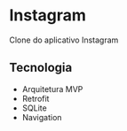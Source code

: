 # Instagram
Clone do aplicativo Instagram

<h2>Tecnologia</h2>
<ul>
  <li>Arquitetura MVP</li>
  <li>Retrofit</li>
  <li>SQLite</li>
  <li>Navigation</li>
</ul>
<br>
